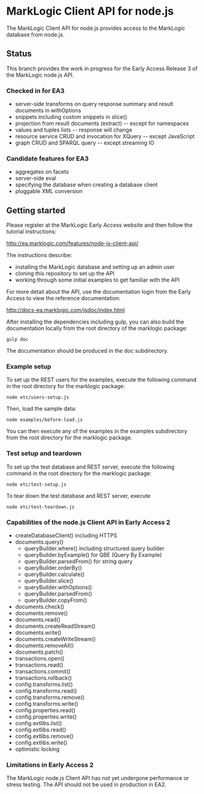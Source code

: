 # MarkLogic Client API for node.js

The MarkLogic Client API for node.js provides access to the MarkLogic database
from node.js.

## Status

This branch provides the work in progress for the Early Access Release 3 of the  MarkLogic node.js API.

### Checked in for EA3

* server-side transforms on query response summary and result documents in withOptions
* snippets including custom snippets in slice()
* projection from result documents (extract) -- except for namespaces
* values and tuples lists -- response will change
* resource service CRUD and invocation for XQuery -- except JavaScript
* graph CRUD and SPARQL query -- except streaming IO

### Candidate features for EA3

* aggregates on facets
* server-side eval
* specifying the database when creating a database client
* pluggable XML conversion

## Getting started

Please register at the MarkLogic Early Access website and then follow the tutorial instructions:

http://ea.marklogic.com/features/node-js-client-api/

The instructions describe:

* installing the MarkLogic database and setting up an admin user
* cloning this repository to set up the API
* working through some initial examples to get familiar with the API

For more detail about the API, use the documentation login from the Early Access to view
the reference documentation:

http://docs-ea.marklogic.com/jsdoc/index.html

After installing the dependencies including gulp, you can also build the documentation locally
from the root directory of the marklogic package:

    gulp doc

The documentation should be produced in the doc subdirectory.

### Example setup

To set up the REST users for the examples, execute the following
command in the root directory for the marklogic package:

    node etc/users-setup.js

Then, load the sample data:

    node examples/before-load.js

You can then execute any of the examples in the examples
subdirectory from the root directory for the marklogic package.

### Test setup and teardown

To set up the test database and REST server, execute the following
command in the root directory for the marklogic package:

    node etc/test-setup.js

To tear down the test database and REST server, execute

    node etc/test-teardown.js

### Capabilities of the node.js Client API in Early Access 2

* createDatabaseClient() including HTTPS
* documents.query()
    * queryBuilder.where() including structured query builder
    * queryBuilder.byExample() for QBE (Query By Example)
    * queryBuilder.parsedFrom() for string query
    * queryBuilder.orderBy()
    * queryBuilder.calculate()
    * queryBuilder.slice()
    * queryBuilder.withOptions()
    * queryBuilder.parsedFrom()
    * queryBuilder.copyFrom()
* documents.check()
* documents.remove()
* documents.read()
* documents.createReadStream()
* documents.write()
* documents.createWriteStream()
* documents.removeAll()
* documents.patch()
* transactions.open()
* transactions.read()
* transactions.commit()
* transactions.rollback()
* config.transforms.list()
* config.transforms.read()
* config.transforms.remove()
* config.transforms.write()
* config.properties.read()
* config.properties.write()
* config.extlibs.list()
* config.extlibs.read()
* config.extlibs.remove()
* config.extlibs.write()
* optimistic locking

### Limitations in Early Access 2

The MarkLogic node.js Client API has not yet undergone performance or
stress testing.  The API should not be used in production in EA2.
